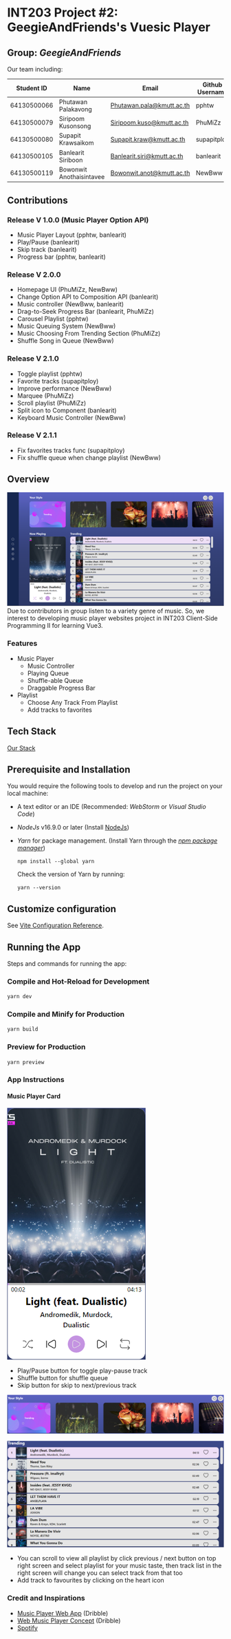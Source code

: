 # INT203 Project #2: GeegieAndFriends's Vuesic Player
## Group: _GeegieAndFriends_

Our team including:

| Student ID  | Name                     | Email                      | Github Username | Contributions (%) |
|-------------|--------------------------|----------------------------|-----------------|-------------------|
| 64130500066 | Phutawan Palakavong      | Phutawan.pala@kmutt.ac.th  | pphtw           | 22.5              |
| 64130500079 | Siripoom Kusonsong       | Siripoom.kuso@kmutt.ac.th  | PhuMiZz         | 22.5              |
| 64130500080 | Supapit Krawsaikom       | Supapit.kraw@kmutt.ac.th   | supapitploy     | 10                |
| 64130500105 | Banlearit Siriboon       | Banlearit.siri@kmutt.ac.th | banlearit       | 22.5              |
| 64130500119 | Bowonwit Anothaisintavee | Bowonwit.anot@kmutt.ac.th  | NewBww          | 22.5              |

## Contributions

### Release V 1.0.0 (Music Player Option API)
- Music Player Layout (pphtw, banlearit)
- Play/Pause (banlearit)
- Skip track (banlearit)
- Progress bar (pphtw, banlearit)

### Release V 2.0.0
- Homepage UI (PhuMiZz, NewBww)
- Change Option API to Composition API (banlearit)
- Music controller (NewBww, banlearit)
- Drag-to-Seek Progress Bar (banlearit, PhuMiZz)
- Carousel Playlist (pphtw)
- Music Queuing System (NewBww)
- Music Choosing From Trending Section (PhuMiZz)
- Shuffle Song in Queue (NewBww)

### Release V 2.1.0
- Toggle playlist (pphtw)
- Favorite tracks (supapitploy)
- Improve performance (NewBww)
- Marquee (PhuMiZz)
- Scroll playlist (PhuMiZz)
- Split icon to Component (banlearit)
- Keyboard Music Controller (NewBww)

### Release V 2.1.1
- Fix favorites tracks func (supapitploy)
- Fix shuffle queue when change playlist (NewBww)

## Overview
![homepage-2-1-1.png](docs/img/homepage-2-1-1.png)
Due to contributors in group listen to a variety genre of music. So, we interest to developing music player  websites project in INT203 Client-Side Programming II for learning Vue3.

### Features

- Music Player
  - Music Controller
  - Playing Queue
  - Shuffle-able Queue
  - Draggable Progress Bar
- Playlist
  - Choose Any Track From Playlist
  - Add tracks to favorites

## Tech Stack

[Our Stack](https://stackshare.io/newbww/project1-sec-2-geegie-and-friends)

## Prerequisite and Installation
You would require the following tools to develop and run the project on your local machine:

- A text editor or an IDE (Recommended: _WebStorm_ or _Visual Studio Code_)
- _NodeJs_ v16.9.0 or later (Install [NodeJs](https://nodejs.org/en/download/))
- _Yarn_ for package management. (Install Yarn through the [_npm package manager_](http://npmjs.org/))

  ```
  npm install --global yarn
  ```

  Check the version of Yarn by running:

  ```
  yarn --version
  ```


## Customize configuration

See [Vite Configuration Reference](https://vitejs.dev/config/).

## Running the App

Steps and commands for running the app:

### Compile and Hot-Reload for Development

```sh
yarn dev
```

### Compile and Minify for Production

```sh
yarn build
```

### Preview for Production

```sh
yarn preview
```

### App Instructions

#### Music Player Card

![A music player card](docs/img/music-player-card.png "Music Player Card")

- Play/Pause button for toggle play-pause track
- Shuffle button for shuffle queue
- Skip button for skip to next/previous track

![Available playlist to choose](docs/img/playlists.png "Playlists")

![List of tracks in playlist](docs/img/playlist-tracks.png "Playlist Tracks")
- You can scroll to view all playlist by click previous / next button on top right screen and select playlist for your music taste, then track list in the right screen will change you can select track from that too
- Add track to favourites by clicking on the heart icon
### Credit and Inspirations

- [Music Player Web App](https://dribbble.com/shots/18946599-Music-Player-Web-App) (Dribble)
- [Web Music Player Concept](https://dribbble.com/shots/19753283-Web-Music-Player-Concept) (Dribble)
- [Spotify](https://www.spotify.com/)